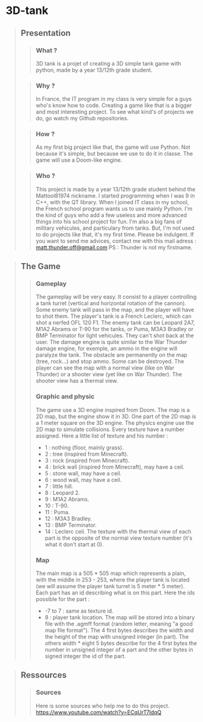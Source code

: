 # 3D-tank
> ## Presentation
>> ### What ?
>> 3D tank is a projet of creating a 3D simple tank game with python, made by a year 13/12th grade student.
>
>> ### Why ?
>> In France, the IT program in my class is very simple for a guys who's know how to code.
>> Creating a game like that is a bigger and most interesting project.
>> To see what kind's of projects we do, go watch my Github repositories.
>
>> ### How ?
>> As my first big project like that, the game will use Python.
>> Not because it's simple, but because we use to do it in classe.
>> The game will use a Doom-like engine.
>
>> ### Who ?
>> This project is made by a year 13/12th grade student behind the Mattool81974 nickname.
>> I started programming when I was 9 in C++, with the QT library.
>> When I joined IT class in my school, the French school program wants us to use mainly Python.
>> I'm the kind of guys who add a few useless and more advanced things into his school project for fun.
>> I'm also a big fans of military vehicules, and particulary from tanks.
>> But, I'm not used to do projects like that, it's my first time. Please be indulgent.
>> If you want to send me advices, contact me with this mail adress : matt.thunder.off@gmail.com
>> PS : Thunder is not my firstname.

> ## The Game
>> ### Gameplay
>> The gameplay will be very easy. It consist to a player controlling a tank turret (vertical and horizontal rotation of the cannon).
>> Some enemy tank will pass in the map, and the player will have to shot them. The player's tank is a French Leclerc, which can shot a nerfed OFL 120 F1.
>> The enemy tank can be Leopard 2A7, M1A2 Abrams or T-90 for the tanks, or Puma, M3A3 Bradley or BMP Terminator for light vehicules. They can't shot back at the user.
>> The damage engine is quite similar to the War Thunder damage engine, for exemple, an ammo in the engine will paralyze the tank.
>> The obstacle are permanently on the map (tree, rock...) and stop ammo. Some can be destroyed.
>> The player can see the map with a normal view (like on War Thunder) or a shooter view (yet like on War Thunder). The shooter view has a thermal view.
>> ### Graphic and physic
>> The game use a 3D engine inspired from Doom. The map is a 2D map, but the engine show it in 3D.
>> One part of the 2D map is a 1 meter square on the 3D engine. The physics engine use the 2D map to simulate collisions.
>> Every texture have a number assigned. Here a little list of texture and his number :
>> - 1 : nothing (floor, mainly grass).
>> - 2 : tree (inspired from Minecraft).
>> - 3 : rock (inspired from Minecraft).
>> - 4 : brick wall (inspired from Minecraft), may have a ceil.
>> - 5 : stone wall, may have a ceil.
>> - 6 : wood wall, may have a ceil.
>> - 7 : little hill.
>> - 8 : Leopard 2.
>> - 9 : M1A2 Abrams.
>> - 10 : T-90.
>> - 11 : Puma.
>> - 12 : M3A3 Bradley.
>> - 13 : BMP Terminator.
>> - 14 : Leclerc ceil.
>> The texture with the thermal view of each part is the opposite of the normal view texture number (it's what it don't start at 0).
>> ### Map
>> The main map is a 505 * 505 map which represents a plain, with the middle in 253 - 253, where the player tank is located (we will assume the player tank turret is 5 meter * 5 meter).
>> Each part has an id describing what is on this part. Here the ids possible for the part :
>> - -7 to 7 : same as texture id.
>> - 8 : player tank location.
>> The map will be stored into a binary file with the .agmff format (random letter, meaning "a good map file format").
>> The 4 first bytes describes the width and the height of the map with unsigned integer (in part).
>> The others width * eight 5 bytes describe for the 4 first bytes the number in unsigned integer of a part and the other bytes in signed integer the id of the part.

> ## Ressources
>> ### Sources
>> Here is some sources who help me to do this project.
>> https://www.youtube.com/watch?v=ECqUrT7IdqQ
